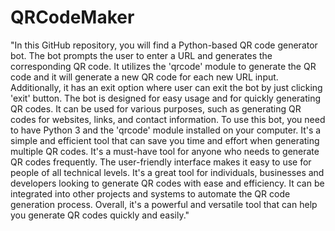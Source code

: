 # QRCodeMaker
"In this GitHub repository, you will find a Python-based QR code generator bot. The bot prompts the user to enter a URL and generates the corresponding QR code. It utilizes the 'qrcode' module to generate the QR code and it will generate a new QR code for each new URL input. Additionally, it has an exit option where user can exit the bot by just clicking 'exit' button. The bot is designed for easy usage and for quickly generating QR codes. It can be used for various purposes, such as generating QR codes for websites, links, and contact information. To use this bot, you need to have Python 3 and the 'qrcode' module installed on your computer. It's a simple and efficient tool that can save you time and effort when generating multiple QR codes. It's a must-have tool for anyone who needs to generate QR codes frequently. The user-friendly interface makes it easy to use for people of all technical levels. It's a great tool for individuals, businesses and developers looking to generate QR codes with ease and efficiency. It can be integrated into other projects and systems to automate the QR code generation process. Overall, it's a powerful and versatile tool that can help you generate QR codes quickly and easily."
